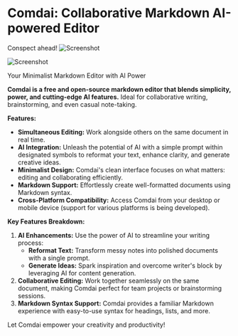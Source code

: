 # Comdai: Collaborative Markdown AI-powered Editor
Conspect ahead!
![Screenshot](https://github.com/user-attachments/assets/ae3eaad9-0a04-4533-bc6d-ebbb0dcf5129)


![Screenshot](https://github.com/user-attachments/assets/b2d299de-d06e-4fd7-9c03-8cbdf0a183bf)


Your Minimalist Markdown Editor with AI Power 

**Comdai is a free and open-source markdown editor that blends simplicity, power, and cutting-edge AI features.**  Ideal for collaborative writing, brainstorming, and even casual note-taking. 

**Features:**

* **Simultaneous Editing:** Work alongside others on the same document in real time.
* **AI Integration:** Unleash the potential of AI with a simple prompt within designated symbols to reformat your text, enhance clarity, and generate creative ideas.  
* **Minimalist Design:** Comdai's clean interface focuses on what matters: editing and collaborating efficiently. 
* **Markdown Support:** Effortlessly create well-formatted documents using Markdown syntax.
* **Cross-Platform Compatibility:** Access Comdai from your desktop or mobile device (support for various platforms is being developed).

**Key Features Breakdown:**

1. **AI Enhancements:**  Use the power of AI to streamline your writing process: 
    * **Reformat Text:** Transform messy notes into polished documents with a single prompt. 
    * **Generate Ideas:** Spark inspiration and overcome writer's block by leveraging AI for content generation. 
2. **Collaborative Editing:** Work together seamlessly on the same document, making Comdai perfect for team projects or brainstorming sessions.  
3. **Markdown Syntax Support:**  Comdai provides a familiar Markdown experience with easy-to-use syntax for headings, lists, and more.



Let Comdai empower your creativity and productivity! 
